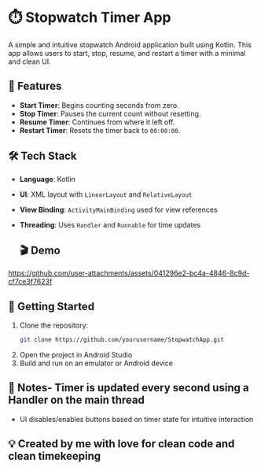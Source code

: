 # ⏱️ Stopwatch Timer App

A simple and intuitive stopwatch Android application built using Kotlin. This app allows users to start, stop, resume, and restart a timer with a minimal and clean UI.

## 📱 Features

- **Start Timer**: Begins counting seconds from zero.
- **Stop Timer**: Pauses the current count without resetting.
- **Resume Timer**: Continues from where it left off.
- **Restart Timer**: Resets the timer back to `00:00:00`.

## 🛠 Tech Stack

- **Language**: Kotlin
- **UI**: XML layout with `LinearLayout` and `RelativeLayout`
- **View Binding**: `ActivityMainBinding` used for view references
- **Threading**: Uses `Handler` and `Runnable` for time updates

  ## 🎬 Demo

https://github.com/user-attachments/assets/041296e2-bc4a-4846-8c9d-cf7ce3f7623f


## 🚀 Getting Started

1. Clone the repository:
   ```bash
   git clone https://github.com/yourusername/StopwatchApp.git
2. Open the project in Android Studio
3. Build and run on an emulator or Android device


## 📌 Notes- Timer is updated every second using a Handler on the main thread
- UI disables/enables buttons based on timer state for intuitive interaction

## 💡 Created by me with love for clean code and clean timekeeping
